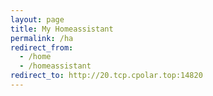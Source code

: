 ```yaml
---
layout: page
title: My Homeassistant
permalink: /ha
redirect_from:
  - /home
  - /homeassistant
redirect_to: http://20.tcp.cpolar.top:14820
---
```

